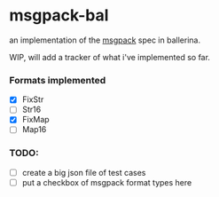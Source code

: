 # msgpack-bal

an implementation of the [msgpack](https://msgpack.org) spec in ballerina.

WIP, will add a tracker of what i've implemented so far.

### Formats implemented

- [x] FixStr
- [ ] Str16
- [x] FixMap
- [ ] Map16

### TODO:

- [ ] create a big json file of test cases
- [ ] put a checkbox of msgpack format types here 
